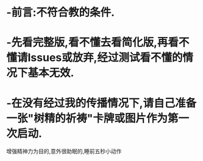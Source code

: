 # -前言:不符合教的条件.
# -先看完整版,看不懂去看简化版,再看不懂请Issues或放弃,经过测试看不懂的情况下基本无效.
# -在没有经过我的传播情况下,请自己准备一张"树精的祈祷"卡牌或图片作为第一次启动.
增强精神力为目的,意外很助眠的,睡前五秒小动作
